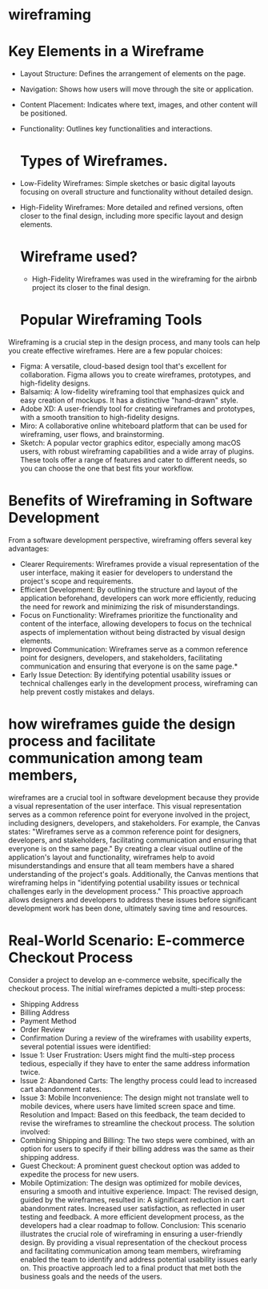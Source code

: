 # wireframing
# Key Elements in a Wireframe
* Layout Structure: Defines the arrangement of elements on the page.
* Navigation: Shows how users will move through the site or application.
* Content Placement: Indicates where text, images, and other content will be positioned.
* Functionality: Outlines key functionalities and interactions.
  
  # Types of Wireframes.
* Low-Fidelity Wireframes: Simple sketches or basic digital layouts focusing on overall structure and functionality without detailed design.
* High-Fidelity Wireframes: More detailed and refined versions, often closer to the final design, including more specific layout and design elements.
  
  # Wireframe used?
  * High-Fidelity Wireframes was used in the wireframing for the airbnb project its closer to the final design.
    
   # Popular Wireframing Tools
Wireframing is a crucial step in the design process, and many tools can help you create effective wireframes. Here are a few popular choices:
* Figma: A versatile, cloud-based design tool that's excellent for collaboration. Figma allows you to create wireframes, prototypes, and high-fidelity designs.
* Balsamiq: A low-fidelity wireframing tool that emphasizes quick and easy creation of mockups. It has a distinctive "hand-drawn" style.
* Adobe XD: A user-friendly tool for creating wireframes and prototypes, with a smooth transition to high-fidelity designs.
* Miro: A collaborative online whiteboard platform that can be used for wireframing, user flows, and brainstorming.
* Sketch: A popular vector graphics editor, especially among macOS users, with robust wireframing capabilities and a wide array of plugins.
These tools offer a range of features and cater to different needs, so you can choose the one that best fits your workflow.

# Benefits of Wireframing in Software Development
From a software development perspective, wireframing offers several key advantages:
* Clearer Requirements: Wireframes provide a visual representation of the user interface, making it easier for developers to understand the project's scope and requirements.
* Efficient Development: By outlining the structure and layout of the application beforehand, developers can work more efficiently, reducing the need for rework and minimizing the risk of misunderstandings.
* Focus on Functionality: Wireframes prioritize the functionality and content of the interface, allowing developers to focus on the technical aspects of implementation without being distracted by visual design elements.
* Improved Communication: Wireframes serve as a common reference point for designers, developers, and stakeholders, facilitating communication and ensuring that everyone is on the same page.*
* Early Issue Detection: By identifying potential usability issues or technical challenges early in the development process, wireframing can help prevent costly mistakes and delays.

#  how wireframes guide the design process and facilitate communication among team members,
wireframes are a crucial tool in software development because they provide a visual representation of the user interface. This visual representation serves as a common reference point for everyone involved in the project, including designers, developers, and stakeholders.
For example, the Canvas states: "Wireframes serve as a common reference point for designers, developers, and stakeholders, facilitating communication and ensuring that everyone is on the same page." By creating a clear visual outline of the application's layout and functionality, wireframes help to avoid misunderstandings and ensure that all team members have a shared understanding of the project's goals.
Additionally, the Canvas mentions that wireframing helps in "identifying potential usability issues or technical challenges early in the development process." This proactive approach allows designers and developers to address these issues before significant development work has been done, ultimately saving time and resources.

# Real-World Scenario: E-commerce Checkout Process
Consider a project to develop an e-commerce website, specifically the checkout process. The initial wireframes depicted a multi-step process:
* Shipping Address
* Billing Address
* Payment Method
* Order Review
* Confirmation
During a review of the wireframes with usability experts, several potential issues were identified:
* Issue 1: User Frustration: Users might find the multi-step process tedious, especially if they have to enter the same address information twice.
* Issue 2: Abandoned Carts: The lengthy process could lead to increased cart abandonment rates.
* Issue 3: Mobile Inconvenience: The design might not translate well to mobile devices, where users have limited screen space and time.
Resolution and Impact:
Based on this feedback, the team decided to revise the wireframes to streamline the checkout process. The solution involved:
* Combining Shipping and Billing: The two steps were combined, with an option for users to specify if their billing address was the same as their shipping address.
* Guest Checkout: A prominent guest checkout option was added to expedite the process for new users.
* Mobile Optimization: The design was optimized for mobile devices, ensuring a smooth and intuitive experience.
Impact:
The revised design, guided by the wireframes, resulted in:
A significant reduction in cart abandonment rates.
Increased user satisfaction, as reflected in user testing and feedback.
A more efficient development process, as the developers had a clear roadmap to follow.
Conclusion:
This scenario illustrates the crucial role of wireframing in ensuring a user-friendly design. By providing a visual representation of the checkout process and facilitating communication among team members, wireframing enabled the team to identify and address potential usability issues early on. This proactive approach led to a final product that met both the business goals and the needs of the users.

